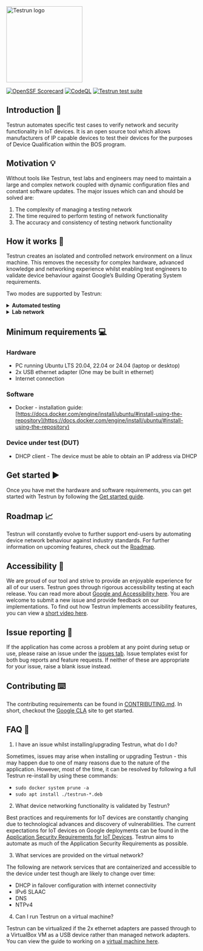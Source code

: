 <img width="200" alt="Testrun logo" src="https://user-images.githubusercontent.com/7399056/221927867-4190a4e8-a571-4e40-9c2b-65780ad9264c.png" alt="Testrun">

[![OpenSSF Scorecard](https://api.securityscorecards.dev/projects/github.com/google/testrun/badge)](https://securityscorecards.dev/viewer/?uri=github.com/google/testrun)
[![CodeQL](https://github.com/google/testrun/actions/workflows/github-code-scanning/codeql/badge.svg?branch=main)](https://github.com/google/testrun/actions/workflows/github-code-scanning/codeql)
[![Testrun test suite](https://github.com/google/testrun/actions/workflows/testing.yml/badge.svg?branch=main&event=push)](https://github.com/google/testrun/actions/workflows/testing.yml)

## Introduction :wave:
Testrun automates specific test cases to verify network and security functionality in IoT devices. It is an open source tool which allows manufacturers of IP capable devices to test their devices for the purposes of Device Qualification within the BOS program.

## Motivation :bulb:
Without tools like Testrun, test labs and engineers may need to  maintain a large and complex network coupled with dynamic configuration files and constant software updates. The major issues which can and should be solved are:
 1) The complexity of managing a testing network
 2) The time required to perform testing of network functionality
 3) The accuracy and consistency of testing network functionality

## How it works :triangular_ruler:
Testrun creates an isolated and controlled network environment on a linux machine. This removes the necessity for complex hardware, advanced knowledge and networking experience whilst enabling test engineers to validate device behaviour against Google’s Building Operating System requirements.

Two modes are supported by Testrun:

<details>
  <summary>
    <strong>Automated testing</strong>
  </summary>

Once the device has become operational (steady state), automated testing of the DUT (device under test) will begin. Containerized test modules will then execute against the device, one module at a time. Once all test modules have been executed, a report will be produced - presenting the results.
</details>

<details>

  <summary>
    <strong>Lab network</strong>
  </summary>

When manual testing or configuration changes are required, Testrun will provide the network and some tools to assist an engineer performing the additional testing. This reduces the need to maintain a separate but identical lab network. Testrun will take care of packet captures and logs for each network service for further debugging.

</details>

## Minimum requirements :computer:
### Hardware
 - PC running Ubuntu LTS 20.04, 22.04 or 24.04 (laptop or desktop)
 - 2x USB ethernet adapter (One may be built in ethernet)
 - Internet connection
### Software
- Docker - installation guide: [https://docs.docker.com/engine/install/ubuntu/#install-using-the-repository](https://docs.docker.com/engine/install/ubuntu/#install-using-the-repository)
### Device under test (DUT)
 - DHCP client - The device must be able to obtain an IP address via DHCP

## Get started ▶️
Once you have met the hardware and software requirements, you can get started with Testrun by following the [Get started guide](docs/get_started.md).

## Roadmap :chart_with_upwards_trend:
Testrun will constantly evolve to further support end-users by automating device network behaviour against industry standards. For further information on upcoming features, check out the [Roadmap](docs/roadmap.pdf).

## Accessibility :busts_in_silhouette:
We are proud of our tool and strive to provide an enjoyable experience for all of our users. Testrun goes through rigorous accessibility testing at each release. You can read more about [Google and Accessibility here](https://www.google.co.uk/accessibility). You are welcome to submit a new issue and provide feedback on our implementations. To find out how Testrun implements accessibility features, you can view a [short video here](docs/ui/accessibility.mp4).

## Issue reporting :triangular_flag_on_post:
If the application has come across a problem at any point during setup or use, please raise an issue under the [issues tab](https://github.com/google/testrun/issues). Issue templates exist for both bug reports and feature requests. If neither of these are appropriate for your issue, raise a blank issue instead.

## Contributing :keyboard:
The contributing requirements can be found in [CONTRIBUTING.md](CONTRIBUTING.md). In short, checkout the [Google CLA](https://cla.developers.google.com/) site to get started.

## FAQ :raising_hand:
1) I have an issue whilst installing/upgrading Testrun, what do I do?

  Sometimes, issues may arise when installing or upgrading Testrun - this may happen due to one of many reasons due to the nature of the application. However, most of the time, it can be resolved by following a full Testrun re-install by using these commands:
   - ```sudo docker system prune -a```
   - ```sudo apt install ./testrun-*.deb```

2) What device networking functionality is validated by Testrun?

  Best practices and requirements for IoT devices are constantly changing due to technological advances and discovery of vulnerabilities. 
  The current expectations for IoT devices on Google deployments can be found in the [Application Security Requirements for IoT Devices](https://partner-security.withgoogle.com/docs/iot_requirements).
  Testrun aims to automate as much of the Application Security Requirements as possible.

3) What services are provided on the virtual network?

  The following are network services that are containerized and accessible to the device under test though are likely to change over time:
 - DHCP in failover configuration with internet connectivity
 - IPv6 SLAAC
 - DNS
 - NTPv4

4) Can I run Testrun on a virtual machine?

  Testrun can be virtualized if the 2x ethernet adapters are passed through to a VirtualBox VM as a USB device rather than managed network adapters. You can view the guide to working on a [virtual machine here](docs/virtual_machine.md).
